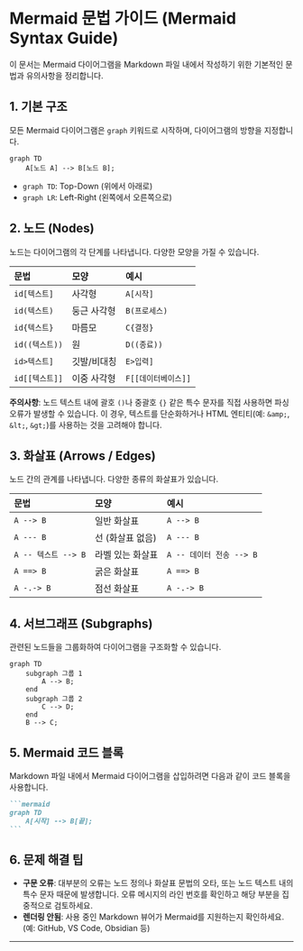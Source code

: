 # Mermaid 문법 가이드 (Mermaid Syntax Guide)

이 문서는 Mermaid 다이어그램을 Markdown 파일 내에서 작성하기 위한 기본적인 문법과 유의사항을 정리합니다.

## 1. 기본 구조

모든 Mermaid 다이어그램은 `graph` 키워드로 시작하며, 다이어그램의 방향을 지정합니다.

```mermaid
graph TD
    A[노드 A] --> B[노드 B];
```

-   `graph TD`: Top-Down (위에서 아래로)
-   `graph LR`: Left-Right (왼쪽에서 오른쪽으로)

## 2. 노드 (Nodes)

노드는 다이어그램의 각 단계를 나타냅니다. 다양한 모양을 가질 수 있습니다.

| 문법        | 모양       | 예시                               |
| :---------- | :--------- | :--------------------------------- |
| `id[텍스트]` | 사각형     | `A[시작]`                          |
| `id(텍스트)` | 둥근 사각형 | `B(프로세스)`                      |
| `id{텍스트}` | 마름모     | `C{결정}`                          |
| `id((텍스트))`| 원         | `D((종료))`                        |
| `id>텍스트]` | 깃발/비대칭 | `E>입력]`                          |
| `id[[텍스트]]`| 이중 사각형 | `F[[데이터베이스]]`                 |

**주의사항**: 노드 텍스트 내에 괄호 `()`나 중괄호 `{}` 같은 특수 문자를 직접 사용하면 파싱 오류가 발생할 수 있습니다. 이 경우, 텍스트를 단순화하거나 HTML 엔티티(예: `&amp;`, `&lt;`, `&gt;`)를 사용하는 것을 고려해야 합니다.

## 3. 화살표 (Arrows / Edges)

노드 간의 관계를 나타냅니다. 다양한 종류의 화살표가 있습니다.

| 문법          | 모양             | 예시                               |
| :------------ | :--------------- | :--------------------------------- |
| `A --> B`     | 일반 화살표      | `A --> B`                          |
| `A --- B`     | 선 (화살표 없음) | `A --- B`                          |
| `A -- 텍스트 --> B`| 라벨 있는 화살표 | `A -- 데이터 전송 --> B`           |
| `A ==> B`     | 굵은 화살표      | `A ==> B`                          |
| `A -.-> B`    | 점선 화살표      | `A -.-> B`                         |

## 4. 서브그래프 (Subgraphs)

관련된 노드들을 그룹화하여 다이어그램을 구조화할 수 있습니다.

```mermaid
graph TD
    subgraph 그룹 1
        A --> B;
    end
    subgraph 그룹 2
        C --> D;
    end
    B --> C;
```

## 5. Mermaid 코드 블록

Markdown 파일 내에서 Mermaid 다이어그램을 삽입하려면 다음과 같이 코드 블록을 사용합니다.

````markdown
```mermaid
graph TD
    A[시작] --> B[끝];
```
````

## 6. 문제 해결 팁

-   **구문 오류**: 대부분의 오류는 노드 정의나 화살표 문법의 오타, 또는 노드 텍스트 내의 특수 문자 때문에 발생합니다. 오류 메시지의 라인 번호를 확인하고 해당 부분을 집중적으로 검토하세요.
-   **렌더링 안됨**: 사용 중인 Markdown 뷰어가 Mermaid를 지원하는지 확인하세요. (예: GitHub, VS Code, Obsidian 등)

---
